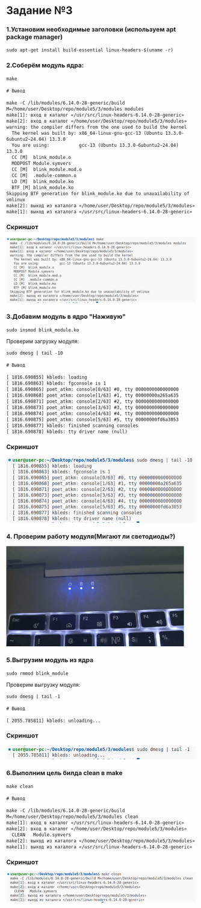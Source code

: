 # Задание №3

### 1.Установим необходимые заголовки (используем apt package manager)

```
sudo apt-get install build-essential linux-headers-$(uname -r)
```

### 2.Соберём модуль ядра:

```
make

# Вывод

make -C /lib/modules/6.14.0-28-generic/build M=/home/user/Desktop/repo/module5/3/modules modules
make[1]: вход в каталог «/usr/src/linux-headers-6.14.0-28-generic»
make[2]: вход в каталог «/home/user/Desktop/repo/module5/3/modules»
warning: the compiler differs from the one used to build the kernel
  The kernel was built by: x86_64-linux-gnu-gcc-13 (Ubuntu 13.3.0-6ubuntu2~24.04) 13.3.0
  You are using:           gcc-13 (Ubuntu 13.3.0-6ubuntu2~24.04) 13.3.0
  CC [M]  blink_module.o
  MODPOST Module.symvers
  CC [M]  blink_module.mod.o
  CC [M]  .module-common.o
  LD [M]  blink_module.ko
  BTF [M] blink_module.ko
Skipping BTF generation for blink_module.ko due to unavailability of vmlinux
make[2]: выход из каталога «/home/user/Desktop/repo/module5/3/modules»
make[1]: выход из каталога «/usr/src/linux-headers-6.14.0-28-generic»

```

### Скриншот

![alt text](pictures/1.png)


### 3.Добавим модуль в ядро "Наживую"

```
sudo insmod blink_module.ko
```

Проверим загрузку модуля:

```
sudo dmesg | tail -10

# Вывод

[ 1816.690855] kbleds: loading
[ 1816.690863] kbleds: fgconsole is 1
[ 1816.690865] poet_atkm: console[0/63] #0, tty 0000000000000000
[ 1816.690868] poet_atkm: console[1/63] #1, tty 00000000a265a635
[ 1816.690871] poet_atkm: console[2/63] #2, tty 0000000000000000
[ 1816.690873] poet_atkm: console[3/63] #3, tty 0000000000000000
[ 1816.690874] poet_atkm: console[4/63] #4, tty 0000000000000000
[ 1816.690875] poet_atkm: console[5/63] #5, tty 00000000fd6a3053
[ 1816.690877] kbleds: finished scanning consoles
[ 1816.690878] kbleds: tty driver name (null)

```

### Скриншот

![alt text](pictures/2.png)

### 4. Проверим работу модуля(Мигают ли светодиоды?)

![alt text](pictures/kernel_blink.gif)

### 5.Выгрузим модуль из ядра

```
sudo rmmod blink_module
```

Проверим выгрузку модуля:

```
sudo dmesg | tail -1

# Вывод

[ 2055.785811] kbleds: unloading...
```

### Скриншот

![alt text](pictures/3.png)

### 6.Выполним цель билда clean в make

```
make clean

# Вывод

make -C /lib/modules/6.14.0-28-generic/build M=/home/user/Desktop/repo/module5/3/modules clean
make[1]: вход в каталог «/usr/src/linux-headers-6.14.0-28-generic»
make[2]: вход в каталог «/home/user/Desktop/repo/module5/3/modules»
  CLEAN   Module.symvers
make[2]: выход из каталога «/home/user/Desktop/repo/module5/3/modules»
make[1]: выход из каталога «/usr/src/linux-headers-6.14.0-28-generic»
```

### Скриншот

![alt text](pictures/4.png)
